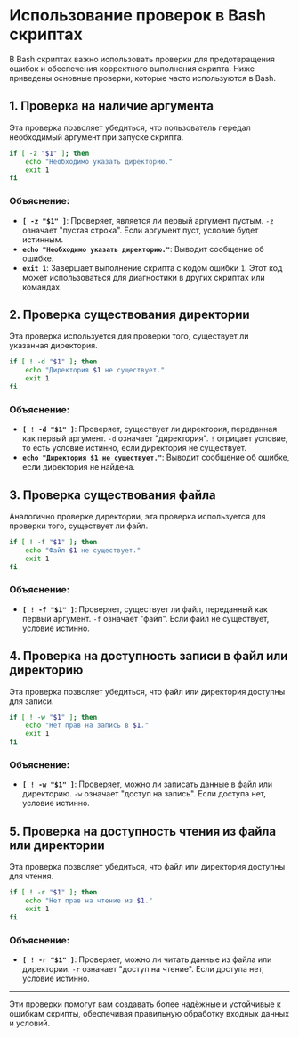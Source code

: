 
# Использование проверок в Bash скриптах

В Bash скриптах важно использовать проверки для предотвращения ошибок и обеспечения корректного выполнения скрипта. Ниже приведены основные проверки, которые часто используются в Bash.

## 1. Проверка на наличие аргумента

Эта проверка позволяет убедиться, что пользователь передал необходимый аргумент при запуске скрипта.

```bash
if [ -z "$1" ]; then
    echo "Необходимо указать директорию."
    exit 1
fi
```

### Объяснение:
- **`[ -z "$1" ]`**: Проверяет, является ли первый аргумент пустым. `-z` означает "пустая строка". Если аргумент пуст, условие будет истинным.
- **`echo "Необходимо указать директорию."`**: Выводит сообщение об ошибке.
- **`exit 1`**: Завершает выполнение скрипта с кодом ошибки `1`. Этот код может использоваться для диагностики в других скриптах или командах.

## 2. Проверка существования директории

Эта проверка используется для проверки того, существует ли указанная директория.

```bash
if [ ! -d "$1" ]; then
    echo "Директория $1 не существует."
    exit 1
fi
```

### Объяснение:
- **`[ ! -d "$1" ]`**: Проверяет, существует ли директория, переданная как первый аргумент. `-d` означает "директория". `!` отрицает условие, то есть условие истинно, если директория не существует.
- **`echo "Директория $1 не существует."`**: Выводит сообщение об ошибке, если директория не найдена.

## 3. Проверка существования файла

Аналогично проверке директории, эта проверка используется для проверки того, существует ли файл.

```bash
if [ ! -f "$1" ]; then
    echo "Файл $1 не существует."
    exit 1
fi
```

### Объяснение:
- **`[ ! -f "$1" ]`**: Проверяет, существует ли файл, переданный как первый аргумент. `-f` означает "файл". Если файл не существует, условие истинно.

## 4. Проверка на доступность записи в файл или директорию

Эта проверка позволяет убедиться, что файл или директория доступны для записи.

```bash
if [ ! -w "$1" ]; then
    echo "Нет прав на запись в $1."
    exit 1
fi
```

### Объяснение:
- **`[ ! -w "$1" ]`**: Проверяет, можно ли записать данные в файл или директорию. `-w` означает "доступ на запись". Если доступа нет, условие истинно.

## 5. Проверка на доступность чтения из файла или директории

Эта проверка позволяет убедиться, что файл или директория доступны для чтения.

```bash
if [ ! -r "$1" ]; then
    echo "Нет прав на чтение из $1."
    exit 1
fi
```

### Объяснение:
- **`[ ! -r "$1" ]`**: Проверяет, можно ли читать данные из файла или директории. `-r` означает "доступ на чтение". Если доступа нет, условие истинно.

---

Эти проверки помогут вам создавать более надёжные и устойчивые к ошибкам скрипты, обеспечивая правильную обработку входных данных и условий.
